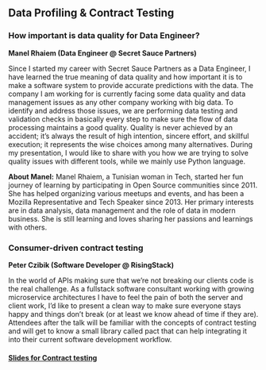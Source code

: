 ## Data Profiling & Contract Testing

### How important is data quality for Data Engineer?
__Manel Rhaiem (Data Engineer @ Secret Sauce Partners)__

Since I started my career with Secret Sauce Partners as a Data Engineer, I have learned the true meaning of data quality and how important it is to make a software system to provide accurate predictions with the data. The company I am working for is currently facing some data quality and data management issues as any other company working with big data. To identify and address those issues, we are performing data testing and validation checks in basically every step to make sure the flow of data processing maintains a good quality. Quality is never achieved by an accident; it’s always the result of high intention, sincere effort, and skillful execution; it represents the wise choices among many alternatives.
During my presentation, I would like to share with you how we are trying to solve quality issues with different tools, while we mainly use Python language.

__About Manel:__
Manel Rhaiem, a Tunisian woman in Tech, started her fun journey of learning by participating in Open Source communities since 2011.
She has helped organizing various meetups and events, and has been a Mozilla Representative and Tech Speaker since 2013. Her primary interests are in data analysis, data management and the role of data in modern business. She is still learning and loves sharing her passions and learnings with others.


### Consumer-driven contract testing
__Peter Czibik (Software Developer @ RisingStack)__

In the world of APIs making sure that we’re not breaking our clients code is the real challenge. As a fullstack software consultant working with growing microservice architectures I have to feel the pain of both the server and client work, I’d like to present a clean way to make sure everyone stays happy and things don’t break (or at least we know ahead of time if they are).
Attendees after the talk will be familiar with the concepts of contract testing and will get to know a small library called pact that can help integrating it into their current software development workflow.

#### [Slides for Contract testing](/docs/Contract_testing.pdf)

